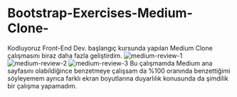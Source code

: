 # Bootstrap-Exercises-Medium-Clone-
Kodluyoruz Front-End Dev. başlangıç kursunda yapılan Medium Clone çalışmasını biraz daha fazla geliştirdim.
![medium-review-1](https://user-images.githubusercontent.com/117529414/218276582-512557c5-c38c-497d-ac39-026b87585c08.jpeg)
![medium-review-2](https://user-images.githubusercontent.com/117529414/218276586-7b91e46e-bd5c-471f-a452-fe20e9bc9d8f.jpeg)
![medium-review-3](https://user-images.githubusercontent.com/117529414/218276590-f9ef7d5e-2273-4cd2-9dd4-3efb587e1d37.jpeg)
Bu çalışmamda Medium ana sayfasını olabildiğince benzetmeye çalışsam da %100 oranında benzettiğimi söyleyemem ayrıca farklı ekran boyutlarına duyarlılık konusunda da şimdilik bir çalışma yapamadım.

